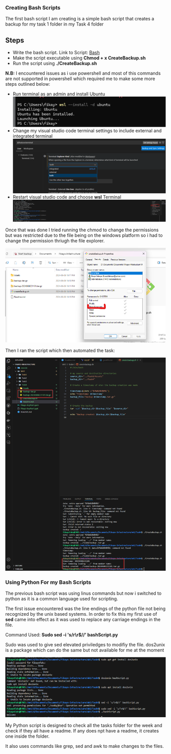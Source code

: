 ### Creating Bash Scripts 

The first bash script I am creating is a simple bash script that creates a backup for  my task 1 folder in my Task 4  folder

## Steps 
- Write the bash script. Link to Script: [Bash]("./createBackup.sh")
- Make the script executable using **Chmod + x CreateBackup.sh**
- Run the script using **./CreateBackup.sh**

**N.B:** I encountered issues as i use powershell and most of this commands are not supported in powershell which required me to make some more steps outlined below:
 
 - Run terminal as an admin and install Ubuntu ![Ubuntu](./Assets/Ubuntu.png)
 - Change my visual studio code terminal settings to include external and integrated terminal ![Terminal](./Assets/Terminal.png)
 - Restart visual studio code and choose **wsl** Terminal ![WSL TERMINAL](./Assets/WSL.png)


 Once that was done I tried running the chmod to change the permissions but was restricted due to the file being on the windows platform so i had to change the permission thriugh the file explorer.

 ![Permissions](./Assets/Pemissions.png)

 Then I ran the script which then automated the task:

 ![Final Result](./Assets/Result.png)



 ### Using Python For my Bash Scripts

 The previous bash script was using  linus commands but now i switched to python as it is a common language used for scripting.

 The first issue encountered was the line endings of the python file not being recognized by the unix based systems. In order to fix this my first use of **sed** came into effect as it was used to replace any carriage endings in the file.

 Command Used: **Sudo sed -i 's/r\r$//' bashScript.py**

 Sudo was used to give sed elevated priviledges to modifiy the file. dos2unix is a package which can do the same but not available for me at the moment 

 ![Remove carriage](./Assets/sudo-sed.png)


 My Python script is designed to check all the tasks folder for the week and check if they all have a readme. If any does npt have a readme, it creates one inside the folder.

It also uses commands like grep, sed and awk to make changes to the files.
